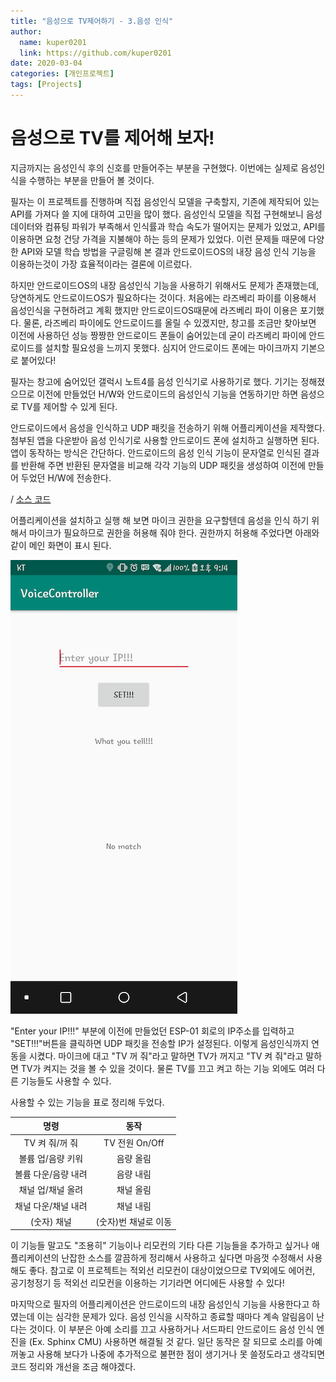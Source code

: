 ```yaml
---
title: "음성으로 TV제어하기 - 3.음성 인식"
author:
  name: kuper0201
  link: https://github.com/kuper0201
date: 2020-03-04
categories: [개인프로젝트]
tags: [Projects]
---
```


# 음성으로 TV를 제어해 보자!

지금까지는 음성인식 후의 신호를 만들어주는 부분을 구현했다. 이번에는 실제로 음성인식을 수행하는 부분을 만들어 볼 것이다.

필자는 이 프로젝트를 진행하며 직접 음성인식 모델을 구축할지, 기존에 제작되어 있는 API를 가져다 쓸 지에 대하여 고민을 많이 했다. 음성인식 모델을 직접 구현해보니 음성데이터와 컴퓨팅 파워가 부족해서 인식률과 학습 속도가 떨어지는 문제가 있었고, API를 이용하면 요청 건당 가격을 지불해야 하는 등의 문제가 있었다. 이런 문제들 때문에 다양한 API와 모델 학습 방법을 구글링해 본 결과 안드로이드OS의 내장 음성 인식 기능을 이용하는것이 가장 효율적이라는 결론에 이르렀다.

하지만 안드로이드OS의 내장 음성인식 기능을 사용하기 위해서도 문제가 존재했는데, 당연하게도 안드로이드OS가 필요하다는 것이다. 처음에는 라즈베리 파이를 이용해서 음성인식을 구현하려고 계획 했지만 안드로이드OS때문에 라즈베리 파이 이용은 포기했다. 물론, 라즈베리 파이에도 안드로이드를 올릴 수 있겠지만, 창고를 조금만 찾아보면 이전에 사용하던 성능 짱짱한 안드로이드 폰들이 숨어있는데 굳이 라즈베리 파이에 안드로이드를 설치할 필요성을 느끼지 못했다. 심지어 안드로이드 폰에는 마이크까지 기본으로 붙어있다!

필자는 창고에 숨어있던 갤럭시 노트4를 음성 인식기로 사용하기로 했다. 기기는 정해졌으므로 이전에 만들었던 H/W와 안드로이드의 음성인식 기능을 연동하기만 하면 음성으로 TV를 제어할 수 있게 된다.

안드로이드에서 음성을 인식하고 UDP 패킷을 전송하기 위해 어플리케이션을 제작했다. 첨부된 앱을 다운받아 음성 인식기로 사용할 안드로이드 폰에 설치하고 실행하면 된다. 앱이 동작하는 방식은 간단하다. 안드로이드의 음성 인식 기능이 문자열로 인식된 결과를 반환해 주면 반환된 문자열을 비교해 각각 기능의 UDP 패킷을 생성하여 이전에 만들어 두었던 H/W에 전송한다.

 / [소스 코드](https://github.com/kuper0201/TV_VoiceController_AndroidApp)

어플리케이션을 설치하고 실행 해 보면 마이크 권한을 요구할텐데 음성을 인식 하기 위해서 마이크가 필요하므로 권한을 허용해 줘야 한다. 권한까지 허용해 주었다면 아래와 같이 메인 화면이 표시 된다.

![앱 실행](/assets/images/irremote3/20200320_voiceController_main.png)

"Enter your IP!!!" 부분에 이전에 만들었던 ESP-01 회로의 IP주소를 입력하고 "SET!!!"버튼을 클릭하면 UDP 패킷을 전송할 IP가 설정된다. 이렇게 음성인식까지 연동을 시켰다. 마이크에 대고 "TV 꺼 줘"라고 말하면 TV가 꺼지고 "TV 켜 줘"라고 말하면 TV가 켜지는 것을 볼 수 있을 것이다. 물론 TV를 끄고 켜고 하는 기능 외에도 여러 다른 기능들도 사용할 수 있다.

사용할 수 있는 기능을 표로 정리해 두었다.

|명령|동작|
|:--:|:--:|
|TV 켜 줘/꺼 줘|TV 전원 On/Off|
|볼륨 업/음량 키워|음량 올림|
|볼륨 다운/음량 내려|음량 내림|
|채널 업/채널 올려|채널 올림|
|채널 다운/채널 내려|채널 내림|
|(숫자) 채널|(숫자)번 채널로 이동|


이 기능들 말고도 "조용히" 기능이나 리모컨의 기타 다른 기능들을 추가하고 싶거나 애플리케이션의 난잡한 소스를 깔끔하게 정리해서 사용하고 싶다면 마음껏 수정해서 사용해도 좋다. 참고로 이 프로젝트는 적외선 리모컨이 대상이었으므로 TV외에도 에어컨, 공기청정기 등 적외선 리모컨을 이용하는 기기라면 어디에든 사용할 수 있다!

마지막으로 필자의 어플리케이션은 안드로이드의 내장 음성인식 기능을 사용한다고 하였는데 이는 심각한 문제가 있다. 음성 인식을 시작하고 종료할 때마다 계속 알림음이 난다는 것이다. 이 부분은 아예 소리를 끄고 사용하거나 서드파티 안드로이드 음성 인식 엔진을 (Ex. Sphinx CMU) 사용하면 해결될 것 같다. 일단 동작은 잘 되므로 소리를 아예 꺼놓고 사용해 보다가 나중에 추가적으로 불편한 점이 생기거나 못 쓸정도라고 생각되면 코드 정리와 개선을 조금 해야겠다.
